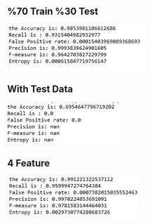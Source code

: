 ## %70 Train %30 Test
![alt text](Result.png)

## With Test Data
![alt text](Result2.png)

## 4 Feature
![alt text](Result3.png)